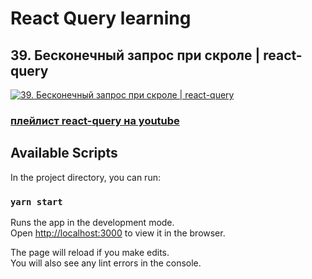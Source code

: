 # React Query learning
## 39. Бесконечный запрос при скроле | react-query

[![39. Бесконечный запрос при скроле  | react-query](https://img.youtube.com/vi/EqQgUs0kH1s/0.jpg)](https://youtu.be/EqQgUs0kH1s)
### [плейлист react-query на youtube](https://youtube.com/playlist?list=PL5MDzsMECm45ZzoJ0F2-50aAvbbNd47_E)


## Available Scripts
In the project directory, you can run:

### `yarn start`

Runs the app in the development mode.\
Open [http://localhost:3000](http://localhost:3000) to view it in the browser.

The page will reload if you make edits.\
You will also see any lint errors in the console.

